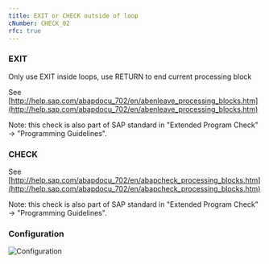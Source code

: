 ```yaml
---
title: EXIT or CHECK outside of loop
cNumber: CHECK_02
rfc: true
---
```


### EXIT
Only use EXIT inside loops, use RETURN to end current processing block

See [http://help.sap.com/abapdocu_702/en/abenleave_processing_blocks.htm](http://help.sap.com/abapdocu_702/en/abenleave_processing_blocks.htm)

Note: this check is also part of SAP standard in "Extended Program Check" -> "Programming Guidelines".

### CHECK
See [http://help.sap.com/abapdocu_702/en/abapcheck_processing_blocks.htm](http://help.sap.com/abapdocu_702/en/abapcheck_processing_blocks.htm)

Note: this check is also part of SAP standard in "Extended Program Check" -> "Programming Guidelines".

### Configuration
![Configuration](/img/default_conf.png)